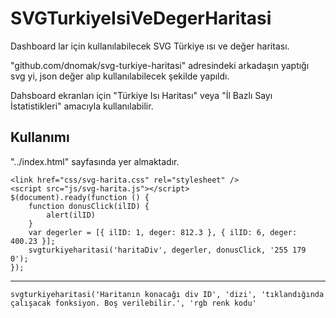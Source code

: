 # SVGTurkiyeIsiVeDegerHaritasi
Dashboard lar için kullanılabilecek SVG Türkiye ısı ve değer haritası. 

"github.com/dnomak/svg-turkiye-haritasi" adresindeki arkadaşın yaptığı svg yi, json değer alıp kullanılabilecek şekilde yapıldı.

Dahsboard ekranları için "Türkiye Isı Haritası" veya "İl Bazlı Sayı İstatistikleri" amacıyla kullanılabilir. 

## Kullanımı
"../index.html" sayfasında yer almaktadır.

    <link href="css/svg-harita.css" rel="stylesheet" />
    <script src="js/svg-harita.js"></script>
    $(document).ready(function () {
		function donusClick(ilID) {
			alert(ilID)
		}
    	var degerler = [{ ilID: 1, deger: 812.3 }, { ilID: 6, deger: 400.23 }];
    	svgturkiyeharitasi('haritaDiv', degerler, donusClick, '255 179 0');
    });
------------
	svgturkiyeharitasi('Haritanın konacağı div ID', 'dizi', 'tıklandığında çalışacak fonksiyon. Boş verilebilir.', 'rgb renk kodu'
